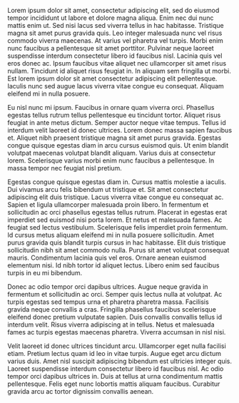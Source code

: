 Lorem ipsum dolor sit amet, consectetur adipiscing elit, sed do eiusmod tempor incididunt ut labore et dolore magna aliqua. Enim nec dui nunc mattis enim ut. Sed nisi lacus sed viverra tellus in hac habitasse. Tristique magna sit amet purus gravida quis. Leo integer malesuada nunc vel risus commodo viverra maecenas. At varius vel pharetra vel turpis. Morbi enim nunc faucibus a pellentesque sit amet porttitor. Pulvinar neque laoreet suspendisse interdum consectetur libero id faucibus nisl. Lacinia quis vel eros donec ac. Ipsum faucibus vitae aliquet nec ullamcorper sit amet risus nullam. Tincidunt id aliquet risus feugiat in. In aliquam sem fringilla ut morbi. Est lorem ipsum dolor sit amet consectetur adipiscing elit pellentesque. Iaculis nunc sed augue lacus viverra vitae congue eu consequat. Aliquam eleifend mi in nulla posuere.

Eu nisl nunc mi ipsum. Faucibus in ornare quam viverra orci. Phasellus egestas tellus rutrum tellus pellentesque eu tincidunt tortor. Aliquet risus feugiat in ante metus dictum. Semper auctor neque vitae tempus. Tellus id interdum velit laoreet id donec ultrices. Lorem donec massa sapien faucibus et. Aliquet nibh praesent tristique magna sit amet purus gravida. Egestas congue quisque egestas diam in arcu cursus euismod quis. Ut enim blandit volutpat maecenas volutpat blandit aliquam. Varius duis at consectetur lorem. Scelerisque varius morbi enim nunc faucibus a pellentesque. In massa tempor nec feugiat nisl pretium.

Egestas congue quisque egestas diam in. Cursus mattis molestie a iaculis. Dui vivamus arcu felis bibendum ut tristique et. Sit amet consectetur adipiscing elit duis tristique. Lacus viverra vitae congue eu consequat ac. Sapien et ligula ullamcorper malesuada proin libero. In fermentum et sollicitudin ac orci phasellus egestas tellus rutrum. Placerat in egestas erat imperdiet sed euismod nisi porta lorem. Et netus et malesuada fames. Ac feugiat sed lectus vestibulum. Scelerisque felis imperdiet proin fermentum. Id cursus metus aliquam eleifend mi in nulla posuere sollicitudin. Amet purus gravida quis blandit turpis cursus in hac habitasse. Elit duis tristique sollicitudin nibh sit amet commodo nulla. Purus sit amet volutpat consequat mauris. Condimentum lacinia quis vel eros. Ornare aenean euismod elementum nisi. Id nibh tortor id aliquet lectus. Libero enim sed faucibus turpis in eu mi bibendum.

Donec ac odio tempor orci dapibus ultrices. Augue neque gravida in fermentum et sollicitudin ac orci. Semper quis lectus nulla at volutpat. Ac turpis egestas sed tempus urna et pharetra pharetra massa. Facilisis gravida neque convallis a cras. Fringilla phasellus faucibus scelerisque eleifend donec pretium vulputate sapien. Duis convallis convallis tellus id interdum velit. Risus viverra adipiscing at in tellus. Netus et malesuada fames ac turpis egestas maecenas pharetra. Viverra accumsan in nisl nisi.

Velit laoreet id donec ultrices tincidunt arcu. Ullamcorper eget nulla facilisi etiam. Pretium lectus quam id leo in vitae turpis. Augue eget arcu dictum varius duis. Amet nisl suscipit adipiscing bibendum est ultricies integer quis. Laoreet suspendisse interdum consectetur libero id faucibus nisl. Ac odio tempor orci dapibus ultrices in. Duis at tellus at urna condimentum mattis pellentesque. Felis eget nunc lobortis mattis aliquam faucibus. Curabitur gravida arcu ac tortor dignissim convallis aenean.

